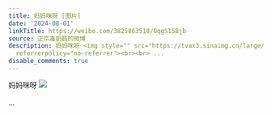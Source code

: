 ```yaml
---
title: 妈妈咪呀 [图片]
date: '2024-08-01'
linkTitle: https://weibo.com/3825863518/OqgS15Bjb
source: 正宗毒奶菇的微博
description: 妈妈咪呀 <img style="" src="https://tvax3.sinaimg.cn/large/e40a0b5egy1hs8i9xejrqj20qi0jkjwt.jpg"
  referrerpolicy="no-referrer"><br><br> ...
disable_comments: true
---
```

妈妈咪呀 <img style="" src="https://tvax3.sinaimg.cn/large/e40a0b5egy1hs8i9xejrqj20qi0jkjwt.jpg" referrerpolicy="no-referrer"><br><br> ...